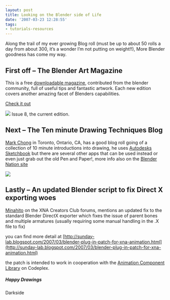 ```yaml
---
layout: post
title: Looking on the Blender side of Life
date: '2007-03-23 12:28:55'
tags:
- tutorials-resources
---
```


Along the trail of my ever growing Blog roll (must be up to about 50 rolls a day from about 300, it’s a wonder I’m not putting on weight!!), More Blender goodness has come my way.

## First off – The Blender Art Magazine

This is a free [downloadable magazine](http://blenderart.org/download.html), contributed from the blender community, full of useful tips and fantastic artwork.  Each new edition covers another amazing facet of Blenders capabilities.

[Check it out](http://blenderart.org/)

![](http://blenderart.org/images/issue8_thumb.gif)  Issue 8, the current edition.

## Next – The Ten minute Drawing Techniques Blog

[Mark Chong](http://tenminutedrawing.blogspot.com/) in Toronto, Ontario, CA, has a good blog roll going of a collection of 10 minute introductions into drawing, he uses [Autodesks Sketchbook](http://usa.autodesk.com/adsk/servlet/index?id=6848332&siteID=123112) but there are several other apps that can be used instead or even just grab out the old Pen and Paper!, more info also on the [Blender Nation site](http://www.blendernation.com/2007/03/21/learn-drawing-techniques/)

![](http://www.blendernation.com/wp-content/uploads/2007/03/20070222-215704.jpg)

## Lastly – An updated Blender script to fix Direct X exporting woes

[Minahito](http://live.xbox.com/member/minahito) on the XNA Creators Club forums, mentions an updated fix to the standard Blender DirectX exporter which fixes the issue of parent bones and multiple armatures (usually requiring some manual handling in the .X file to fix)

you can find more detail at [http://sunday-lab.blogspot.com/2007/03/blender-plug-in-patch-for-xna-animation.html](http://sunday-lab.blogspot.com/2007/03/blender-plug-in-patch-for-xna-animation.html)

the patch is intended to work in cooperation with the [Animation Component Library](http://www.codeplex.com/animationcomponents) on Codeplex.

##### Happy Drawings

Darkside

